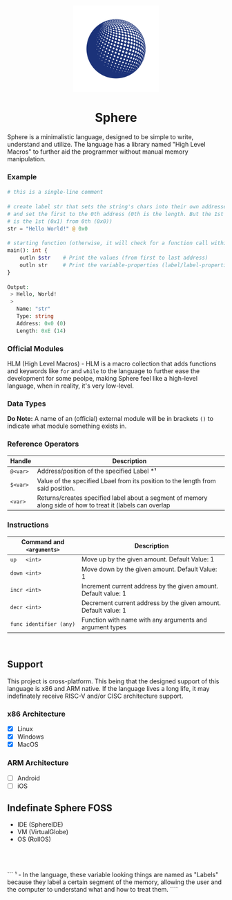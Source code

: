 <p align="center">
    <img src="Sphere.png" width="200"/>
    <h1 align="center"><b>Sphere</b></h1>
</p>
Sphere is a minimalistic language, designed to be simple to write, understand and utilize.
The language has a library named "High Level Macros" to further aid the programmer without manual memory manipulation.

### Example
```php
# this is a single-line comment

# create label str that sets the string's chars into their own addresses.
# and set the first to the 0th address (0th is the length. But the 1st char
# is the 1st (0x1) from 0th (0x0))
str = "Hello World!" @ 0x0

# starting function (otherwise, it will check for a function call within the file outside of all scopes)
main(): int {
    outln $str    # Print the values (from first to last address)
    outln str     # Print the variable-properties (label/label-properties)
}

Output:
 > Hello, World!
 > 
   Name: "str"
   Type: string
   Address: 0x0 (0)
   Length: 0xE (14)
```
### Official Modules
HLM (High Level Macros) - HLM is a macro collection that adds functions and keywords like `for` and `while` to the language to further ease the development for some peolpe, making Sphere feel like a high-level language, when in reality, it's very low-level. 


### Data Types
__Do Note:__ A name of an (official) external module will be in brackets `()` to indicate what module something exists in.


### Reference Operators
| Handle    | Description                   |
|-----------|---------------------------------------------------------------------------------------------------------------|
| `@<var>`  | Address/position of the specified Label *¹                                                                      |
| `$<var>`  | Value of the specified Lbael from its position to the length from said position.                                |
| `<var>`   | Returns/creates specified label about a segment of memory along side of how to treat it (labels can overlap |

### Instructions

| Command and `<arguments>` | Description                                                             |
|---------------------------|-------------------------------------------------------------------------|
| `up   <int>`              | Move up by the given amount. Default Value: 1                           |
| `down <int>`              | Move down by the given amount. Default Value: 1                         |
| `incr <int>`              | Increment current address by the given amount. Default value: 1         |
| `decr <int>`              | Decrement current address by the given amount. Default value: 1         |
| `func identifier (any)`   | Function with name with any arguments and argument types                |

<br>

## Support
This project is cross-platform. This being that the designed support of this language is x86 and ARM native. If the language lives a long life, it may indefinately receive RISC-V and/or CISC architecture support.  

### x86 Architecture
- [x] Linux
- [x] Windows
- [x] MacOS

### ARM Architecture
 - [ ] Android
 - [ ] iOS

## Indefinate Sphere FOSS 
 - IDE (SphereIDE)
 - VM (VirtualGlobe)
 - OS (RollOS)

<br>
<br>
<br>
```
¹ - In the language, these variable looking things are named as "Labels" because they label a certain segment of the memory, allowing the user and the computer to understand what and how to treat them.
````